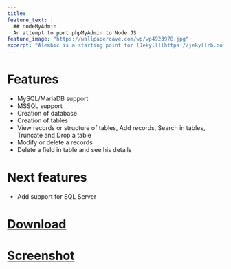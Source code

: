 ```yaml
---
title: 
feature_text: |
  ## nodeMyAdmin
  An attempt to port phpMyAdmin to Node.JS 
feature_image: "https://wallpapercave.com/wp/wp4923978.jpg"
excerpt: "Alembic is a starting point for [Jekyll](https://jekyllrb.com/) projects. Rather than starting from scratch, this boilerplate is designed to get the ball rolling immediately. Install it, configure it, tweak it, push it."
---
```


# Features

- MySQL/MariaDB support
- MSSQL support
- Creation of database
- Creation of tables
- View records or structure of tables, Add records, Search in tables, Truncate and Drop a table
- Modify or delete a records
- Delete a field in table and see his details

# Next features

- Add support for SQL Server

# [Download](download)

# [Screenshot](screenshot)


